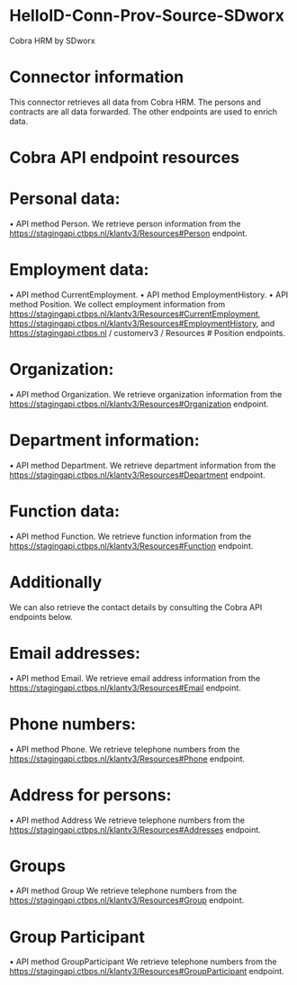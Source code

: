 # HelloID-Conn-Prov-Source-SDworx
Cobra HRM by SDworx

# Connector information
This connector retrieves all data from Cobra HRM. The persons and contracts are all data forwarded. The other endpoints are used to enrich data.

# Cobra API endpoint resources

# Personal data:

• API method Person.
We retrieve person information from the https://stagingapi.ctbps.nl/klantv3/Resources#Person endpoint.
                
# Employment data:

• API method CurrentEmployment.
• API method EmploymentHistory.
• API method Position.
We collect employment information from https://stagingapi.ctbps.nl/klantv3/Resources#CurrentEmployment, https://stagingapi.ctbps.nl/klantv3/Resources#EmploymentHistory, and https://stagingapi.ctbps.nl / customerv3 / Resources # Position endpoints.

# Organization:

• API method Organization.
We retrieve organization information from the https://stagingapi.ctbps.nl/klantv3/Resources#Organization endpoint.

# Department information:

• API method Department.
We retrieve department information from the https://stagingapi.ctbps.nl/klantv3/Resources#Department endpoint.

# Function data:

• API method Function.
We retrieve function information from the https://stagingapi.ctbps.nl/klantv3/Resources#Function endpoint.


# Additionally
We can also retrieve the contact details by consulting the Cobra API endpoints below.

# Email addresses:

• API method Email.
We retrieve email address information from the https://stagingapi.ctbps.nl/klantv3/Resources#Email endpoint.
                

# Phone numbers:

• API method Phone.
We retrieve telephone numbers from the https://stagingapi.ctbps.nl/klantv3/Resources#Phone endpoint.

# Address for persons:

•	API method Address
We retrieve telephone numbers from the https://stagingapi.ctbps.nl/klantv3/Resources#Addresses endpoint.

# Groups

•	API method Group
We retrieve telephone numbers from the https://stagingapi.ctbps.nl/klantv3/Resources#Group endpoint.

# Group Participant

•	API method GroupParticipant 
We retrieve telephone numbers from the https://stagingapi.ctbps.nl/klantv3/Resources#GroupParticipant endpoint.
